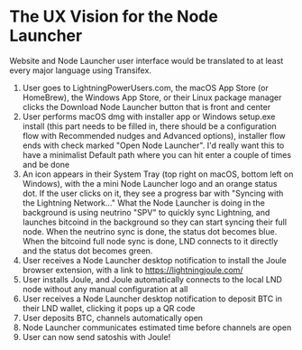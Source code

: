 # The UX Vision for the Node Launcher

Website and Node Launcher user interface would be translated to at least every 
major language using Transifex.

1. User goes to LightningPowerUsers.com, the macOS App Store (or HomeBrew), the
Windows App Store, or their Linux package manager clicks the Download Node 
Launcher button that is front and center
2. User performs macOS dmg with installer app or Windows setup.exe install 
(this part needs to be filled in, there should be a configuration flow with 
Recommended nudges and Advanced options), installer flow ends with check marked 
"Open Node Launcher". I'd really want this to have a minimalist Default path 
where you can hit enter a couple of times and be done
3. An icon appears in their System Tray (top right on macOS, bottom left on 
Windows), with the a mini Node Launcher logo and an orange status dot. If the 
user clicks on it, they see a progress bar with "Syncing with the Lightning 
Network..." What the Node Launcher is doing in the background is using neutrino 
"SPV" to quickly sync Lightning, and launches bitcoind in the background so 
they can start syncing their full node. When the neutrino sync is done, the 
status dot becomes blue. When the bitcoind full node sync is done, LND connects 
to it directly and the status dot becomes green.
4. User receives a Node Launcher desktop notification to install the Joule 
browser extension, with a link to https://lightningjoule.com/
5. User installs Joule, and Joule automatically connects to the local LND node 
without any manual configuration at all
6. User receives a Node Launcher desktop notification to deposit BTC in their 
LND wallet, clicking it pops up a QR code  
7. User deposits BTC, channels automatically open
8. Node Launcher communicates estimated time before channels are open
9. User can now send satoshis with Joule!
